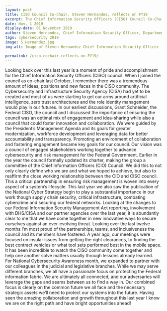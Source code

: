 ```yaml
---
layout: post
title: CISO Council Co-Chair, Steven Hernandez, reflects on FY19
excerpt: The Chief Information Security Officers (CISO) Council Co-Chair, Steven Hernandez, reflects on FY19
date: Nov. 1 2019
display-date: 01 November 2019
author: Steven Hernandez, Chief Information Security Officer, Department of Education 
tags: cybersecurity 2019
image: S.Hernandez.jpg
img-alt: Image of Steven Hernandez Chief Information Security Officer for the Department of Education

permalink: /ciso-cochair-reflects-on-FY19/
---
```

Looking back over this last year is a moment of pride and accomplishment for the Chief Information Security Officers (CISO) council.  When I joined the council as co-chair last October, I remember there was a tremendous amount of ideas, positions and new faces in the CISO community.  The Cybersecurity and Infrastructure Security Agency (CISA) had yet to be created and most of us were starting to get our arms around artificial intelligence, zero trust architectures and the role identity management would play in our futures.  In our earliest discussions, Grant Schneider, the Federal CISO, the council and I discussed the importance of ensuring the council was an optimal mix of engagement and idea-sharing while also a council that could foster innovation and collaboration.  We were guided by the President’s Management Agenda and its goals for greater modernization, workforce development and leveraging data for better accountability and transparency.  Promoting an environment of collaboration and fostering engagement became key goals for our council.  Our vision was a council of engaged stakeholders working together to advance cybersecurity and risk management for the Federal Government.
Earlier in the year the council formally updated its charter, making the group a committee of the Chief Information Officers (CIO) Council.  We did this to not only clearly define who we are and what we hoped to achieve, but also to reaffirm the close working relationship between the CIO and CISO council.  This a critical partnership in ensuring risk management is woven into every aspect of a system’s lifecycle.  This last year we also saw the publication of the National Cyber Strategy begin to play a substantial importance in our work though supply chain security, critical infrastructure, combating cybercrime and securing our federal networks.  Looking at the changes to our Federal Information Security Management Act reporting, involvement with DHS/CISA and our partner agencies over the last year, it is abundantly clear to me that we have come together in new innovative ways to secure ourselves against an ever-evolving threat.
Looking over the last twelve months I’m most proud of the partnerships, teams, and inclusiveness the council and its members have fostered.  A year ago, our meetings were focused on insular issues from getting the right clearances, to finding the best contract vehicles or what tool sets performed best in the mobile space.  It has been incredible to watch the CISO community come together and help one another solve matters usually through lessons already learned.  
For National Cybersecurity Awareness month, we expanded to partner with our colleagues in the judicial and legislative branches.  While we may serve different branches, we all have a passionate focus on protecting the Federal information fabric.  We are ultimately all connected, and our adversaries will leverage the gaps and seams between us to find a way in. Our combined focus is clearly on the common future we all face and the necessary strategic assets we’ll need to protect our systems into the future.  Having seen the amazing collaboration and growth throughout this last year I know we are on the right path and have bright opportunities ahead!
